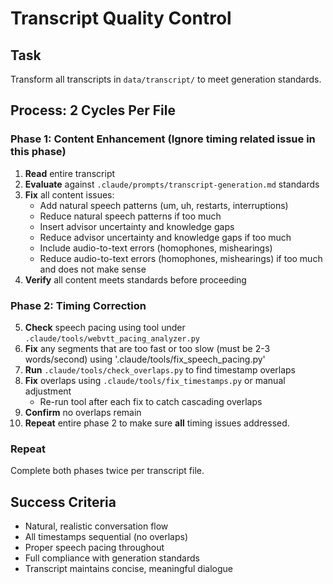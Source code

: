 # Transcript Quality Control

## Task
Transform all transcripts in `data/transcript/` to meet generation standards.

## Process: 2 Cycles Per File

### Phase 1: Content Enhancement (Ignore timing related issue in this phase)
1. **Read** entire transcript
2. **Evaluate** against `.claude/prompts/transcript-generation.md` standards
3. **Fix** all content issues:
   - Add natural speech patterns (um, uh, restarts, interruptions)
   - Reduce natural speech patterns if too much
   - Insert advisor uncertainty and knowledge gaps
   - Reduce advisor uncertainty and knowledge gaps if too much
   - Include audio-to-text errors (homophones, mishearings)
   - Reduce audio-to-text errors (homophones, mishearings) if too much and does not make sense
4. **Verify** all content meets standards before proceeding

### Phase 2: Timing Correction
5. **Check** speech pacing using tool under `.claude/tools/webvtt_pacing_analyzer.py`
6. **Fix** any segments that are too fast or too slow (must be 2-3 words/second) using '.claude/tools/fix_speech_pacing.py'
7. **Run** `.claude/tools/check_overlaps.py` to find timestamp overlaps
8. **Fix** overlaps using `.claude/tools/fix_timestamps.py` or manual adjustment
   - Re-run tool after each fix to catch cascading overlaps
9. **Confirm** no overlaps remain
10. **Repeat** entire phase 2 to make sure **all** timing issues addressed.

### Repeat
Complete both phases twice per transcript file.

## Success Criteria
- Natural, realistic conversation flow
- All timestamps sequential (no overlaps)
- Proper speech pacing throughout
- Full compliance with generation standards
- Transcript maintains concise, meaningful dialogue